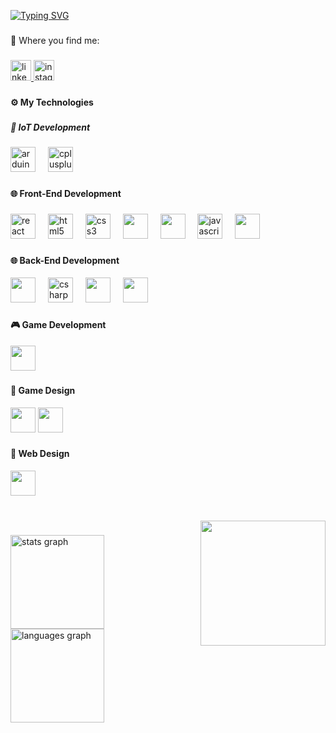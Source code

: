 [![Typing SVG](https://readme-typing-svg.herokuapp.com/?color=47C0E1&size=35&center=true&vCenter=true&width=1000&lines=Greetings,+My+name+is+Murilo+Alves+Zapiello;I'm+19+years+old;I'm+from+Brazil;IoT+developer...;...And+FullStack+developer;Be+Welcome:%29)](https://git.io/typing-svg)
###

<p align="left">👀 Where you find me: </p>

###

<div align="left">
 <a href="https://www.linkedin.com/in/murilo-alves-zapiello-3763741b6/">
  <img src="https://img.shields.io/static/v1?message=LinkedIn&logo=linkedin&label=&color=0077B5&logoColor=white&labelColor=&style=for-the-badge" height="33" alt="linkedin logo"  /> 
 </a> 
 <a href="https://www.instagram.com/_murilo.zapiello_/"> 
  <img src="https://img.shields.io/static/v1?message=Instagram&logo=instagram&label=&color=E4405F&logoColor=white&labelColor=&style=for-the-badge" height="33" alt="instagram logo"  />
 </a>
</div>

###

<h4 font-size="25" align="left">⚙ My Technologies</h4>

###

<h5 font-size="22" align=left>🧩 IoT Development</h5>

###

<div align=left>
 <img src="https://cdn.jsdelivr.net/gh/devicons/devicon/icons/arduino/arduino-original.svg" height="40" alt="arduino logo"  />
 <img width="12" />
 <img src="https://cdn.jsdelivr.net/gh/devicons/devicon/icons/cplusplus/cplusplus-original.svg" height="40" alt="cplusplus logo"  />
</div>

###

<h4 align="left">🌐 Front-End Development</h4>

###

<div align="left">
   <img src="https://cdn.jsdelivr.net/gh/devicons/devicon/icons/react/react-original.svg" height="40" alt="react logo"  />
   <img width="12" />
   <img src="https://cdn.jsdelivr.net/gh/devicons/devicon/icons/html5/html5-original.svg" height="40" alt="html5 logo"  />
   <img width="12" />
   <img src="https://cdn.jsdelivr.net/gh/devicons/devicon/icons/css3/css3-original.svg" height="40" alt="css3 logo"  />
   <img width="12" />
   <img src="https://cdn.jsdelivr.net/gh/devicons/devicon@latest/icons/nextjs/nextjs-original.svg" height="40"/>
   <img width="12" />
   <img src="https://cdn.jsdelivr.net/gh/devicons/devicon@latest/icons/tailwindcss/tailwindcss-original-wordmark.svg" height="40"/>
   <img width="12" />
   <img src="https://cdn.jsdelivr.net/gh/devicons/devicon/icons/javascript/javascript-original.svg" height="40" alt="javascript logo"  />
   <img width="12" />
   <img src="https://cdn.jsdelivr.net/gh/devicons/devicon@latest/icons/typescript/typescript-original.svg" height="40"/>
</div>

###

<h4 align="left">🌐 Back-End Development</h4>

<div align="left">
  <img src="https://cdn.jsdelivr.net/gh/devicons/devicon@latest/icons/nodejs/nodejs-original-wordmark.svg" height="40"/>
  <img width="12" />
  <img src="https://cdn.jsdelivr.net/gh/devicons/devicon/icons/csharp/csharp-original.svg" height="40" alt="csharp logo"  />
  <img width="12" />
  <img src="https://cdn.jsdelivr.net/gh/devicons/devicon@latest/icons/dotnetcore/dotnetcore-original.svg" height="40"/>
  <img width="12" />
  <img src="https://cdn.jsdelivr.net/gh/devicons/devicon@latest/icons/csharp/csharp-plain.svg" height="40"/>
  <img width="12" />
  
</div>

###

<h4 align="left">🎮 Game Development</h4>
<div align="left">
   <img src="https://cdn.jsdelivr.net/gh/devicons/devicon@latest/icons/java/java-original.svg" height="40" />
</div>

###
<h4 align="left">🎨 Game Design</h4>
<div align="left">
  <img src="https://cdn.jsdelivr.net/gh/devicons/devicon@latest/icons/inkscape/inkscape-original-wordmark.svg" height="40"/>
  <img src="https://cdn.jsdelivr.net/gh/devicons/devicon@latest/icons/blender/blender-original.svg" height="40"/>             
</div>

###
<h4 align="left">🎨 Web Design</h4>
<div align="left">
 <img src="https://cdn.jsdelivr.net/gh/devicons/devicon@latest/icons/figma/figma-original.svg" height="40"/>
</div>

###

<br clear="both">

<img align="right" height="200" src="https://media2.giphy.com/media/v1.Y2lkPTc5MGI3NjExdjV2c25zZzl4NGs2dzh2bzB5ZHVqdzlqbTZidWw4MXI3djFiZWV3byZlcD12MV9pbnRlcm5hbF9naWZfYnlfaWQmY3Q9Zw/F1Cas9SVTnAo8/200.webp"  />

###

<div align="left">
  <img src="https://github-readme-stats.vercel.app/api?username=mualv3szapa&hide_title=false&hide_rank=false&show_icons=true&include_all_commits=true&count_private=true&disable_animations=false&theme=dracula&locale=en&hide_border=false&order=1" height="150" alt="stats graph"  />
  <img src="https://github-readme-stats.vercel.app/api/top-langs?username=mualv3szapa&locale=en&hide_title=false&layout=compact&card_width=320&langs_count=5&theme=city_lights&hide_border=false&order=2" height="150" alt="languages graph"  />
</div>



###

